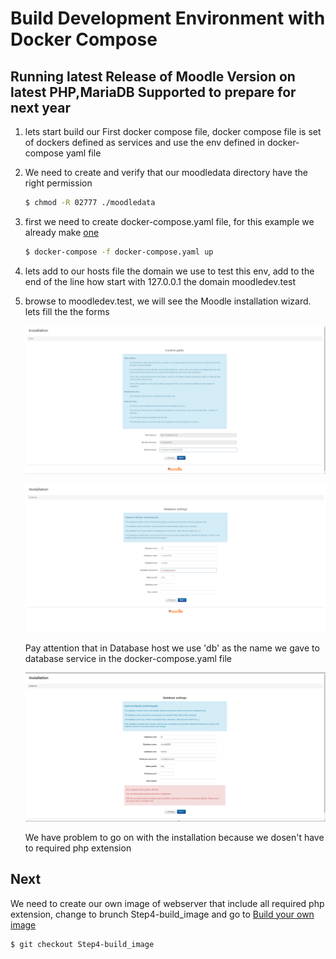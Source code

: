 # Build Development Environment with Docker Compose
## Running latest Release of Moodle Version on latest PHP,MariaDB Supported to prepare for next year
1. lets start build our First docker compose file, docker compose file is set of dockers defined as services and use 
the env defined in docker-compose yaml file
1. We need to create and verify that our moodledata directory have the right permission
    ```bash
    $ chmod -R 02777 ./moodledata
    ```
1. first we need to create docker-compose.yaml file, for this example we already make [one](/docker-compose.yaml 
"docker-compose yaml file")
    ```bash
    $ docker-compose -f docker-compose.yaml up
    ```
1. lets add to our hosts file the domain we use to test this env, add to the end of the line how start with 127.0.0.1 
the domain moodledev.test
1. browse to moodledev.test, we will see the Moodle installation wizard. lets fill the the forms
    
    ![Site Details](/docs/images/mooodle_install_site_details.png "Moodle installation wizard site details form")
    
    ![Moodle DB details](/docs/images/moodle_install_db_details.png "Moodle installation wizard DB details from")
    
    Pay attention that in Database host we use 'db' as the name we gave to database service in the docker-compose.yaml 
    file
    
    ![PHP extention problem](/docs/images/moodle_install_php_ext_problem.png "Moodle php extension pronlem")
    
    We have problem to go on with the installation because we dosen't have to required php extension
    
## Next
We need to create our own image of webserver that include all required php extension, change to brunch 
Step4-build_image and go to [Build your own image](/docs/build_image.md)
```bash
$ git checkout Step4-build_image
```